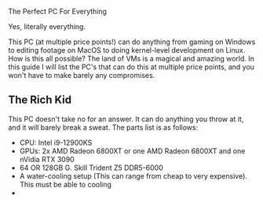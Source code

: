 The Perfect PC For Everything

Yes, literally everything.

This PC (at multiple price points!) can do anything from gaming on Windows to
editing footage on MacOS to doing kernel-level development on Linux. How is this
all possible? The land of VMs is a magical and amazing world. In this guide I will
list the PC's that can do this at multiple price points, and you won't have to make
barely any compromises.

## The Rich Kid
This PC doesn't take no for an answer. It can do anything you throw at it, and it will
barely break a sweat. The parts list is as follows:
- CPU: Intel i9-12900KS
- GPUs: 2x AMD Radeon 6800XT or one AMD Radeon 6800XT and one nVidia RTX 3090
- 64 OR 128GB G. Skill Trident Z5 DDR5-6000
- A water-cooling setup (This can range from cheap to very expensive). This must be able to cooling
-  
